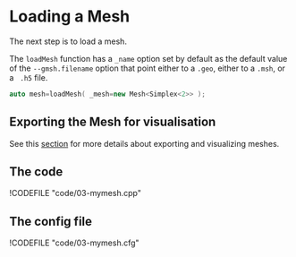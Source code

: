 Loading a Mesh 
==============
<!-- toc -->

The next step is to load a mesh.

The `loadMesh` function has a `_name` option set by default as the default value of the `--gmsh.filename` option that point either to a `.geo`, either to a `.msh`, or a ` .h5` file.

```c++
auto mesh=loadMesh( _mesh=new Mesh<Simplex<2>> );
```

## Exporting the Mesh for visualisation 

See this [section](05-VisualizingFunctions.md) for more details about
exporting and visualizing meshes.

## The code
!CODEFILE "code/03-mymesh.cpp"
## The config file
!CODEFILE "code/03-mymesh.cfg"
